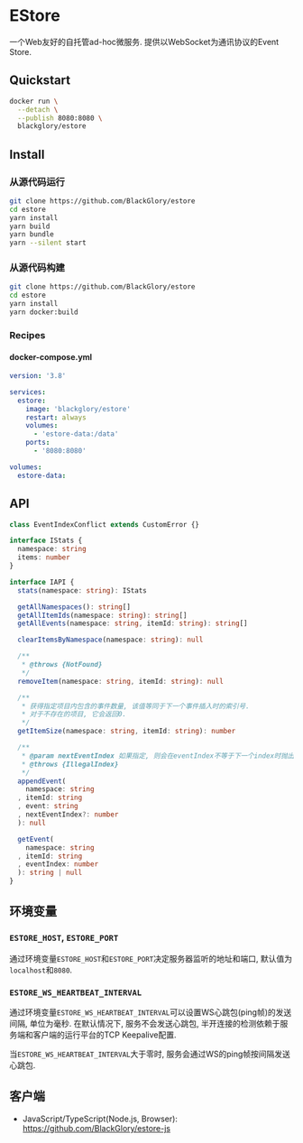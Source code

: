 # EStore
一个Web友好的自托管ad-hoc微服务.
提供以WebSocket为通讯协议的Event Store.

## Quickstart
```sh
docker run \
  --detach \
  --publish 8080:8080 \
  blackglory/estore
```

## Install
### 从源代码运行
```sh
git clone https://github.com/BlackGlory/estore
cd estore
yarn install
yarn build
yarn bundle
yarn --silent start
```

### 从源代码构建
```sh
git clone https://github.com/BlackGlory/estore
cd estore
yarn install
yarn docker:build
```

### Recipes
#### docker-compose.yml
```yaml
version: '3.8'

services:
  estore:
    image: 'blackglory/estore'
    restart: always
    volumes:
      - 'estore-data:/data'
    ports:
      - '8080:8080'

volumes:
  estore-data:
```

## API
```ts
class EventIndexConflict extends CustomError {}

interface IStats {
  namespace: string
  items: number
}

interface IAPI {
  stats(namespace: string): IStats

  getAllNamespaces(): string[]
  getAllItemIds(namespace: string): string[]
  getAllEvents(namespace: string, itemId: string): string[]

  clearItemsByNamespace(namespace: string): null

  /**
   * @throws {NotFound}
   */
  removeItem(namespace: string, itemId: string): null

  /**
   * 获得指定项目内包含的事件数量, 该值等同于下一个事件插入时的索引号.
   * 对于不存在的项目, 它会返回0.
   */
  getItemSize(namespace: string, itemId: string): number

  /**
   * @param nextEventIndex 如果指定, 则会在eventIndex不等于下一个index时抛出EventIndexConflict错误.
   * @throws {IllegalIndex}
   */
  appendEvent(
    namespace: string
  , itemId: string
  , event: string
  , nextEventIndex?: number
  ): null

  getEvent(
    namespace: string
  , itemId: string
  , eventIndex: number
  ): string | null
}
```

## 环境变量
### `ESTORE_HOST`, `ESTORE_PORT`
通过环境变量`ESTORE_HOST`和`ESTORE_PORT`决定服务器监听的地址和端口,
默认值为`localhost`和`8080`.

### `ESTORE_WS_HEARTBEAT_INTERVAL`
通过环境变量`ESTORE_WS_HEARTBEAT_INTERVAL`可以设置WS心跳包(ping帧)的发送间隔, 单位为毫秒.
在默认情况下, 服务不会发送心跳包,
半开连接的检测依赖于服务端和客户端的运行平台的TCP Keepalive配置.

当`ESTORE_WS_HEARTBEAT_INTERVAL`大于零时,
服务会通过WS的ping帧按间隔发送心跳包.

## 客户端
- JavaScript/TypeScript(Node.js, Browser): <https://github.com/BlackGlory/estore-js>
